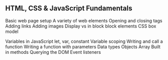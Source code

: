 ## HTML, CSS & JavaScript Fundamentals

Basic web page setup
A variety of web elements
Opening and closing tags
Adding links
Adding images
Display vs in block block elements
CSS box model

Variables in JavaScript let, var, constant
Variable scoping
Writing and call a function
Writing a function with parameters
Data types
Objects Array
Built in methods
Querying the DOM
Event listeners
